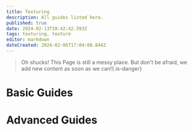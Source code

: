 ```yaml
---
title: Texturing
description: All guides listed here.
published: true
date: 2024-02-13T10:42:42.593Z
tags: texturing, texture
editor: markdown
dateCreated: 2024-02-06T17:04:08.844Z
---
```


>Oh shucks!
This Page is still a messy place. But don't be afraid, we add new content as soon as we can!{.is-danger}

# Basic Guides


# Advanced Guides



